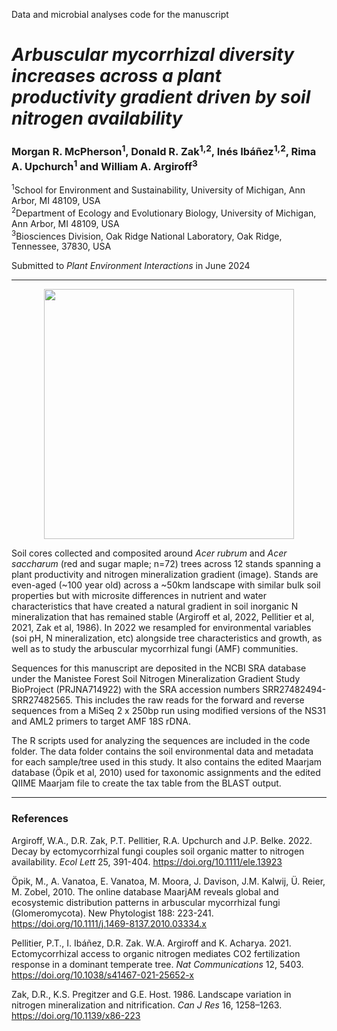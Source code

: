 Data and microbial analyses code for the manuscript  

# *Arbuscular mycorrhizal diversity increases across a plant productivity gradient driven by soil nitrogen availability*
### Morgan R. McPherson<sup>1</sup>, Donald R. Zak<sup>1,2</sup>, Inés Ibáñez<sup>1,2</sup>, Rima A. Upchurch<sup>1</sup> and William A. Argiroff<sup>3</sup> 

<sup>1</sup>School for Environment and Sustainability, University of Michigan, Ann Arbor, MI 48109, USA  
<sup>2</sup>Department of Ecology and Evolutionary Biology, University of Michigan, Ann Arbor, MI 48109, USA  
<sup>3</sup>Biosciences Division, Oak Ridge National Laboratory, Oak Ridge, Tennessee, 37830, USA

Submitted to *Plant Environment Interactions* in June 2024  
***************

<p align="center"> <img width="400" height="400" src="https://github.com/ZakLab-Soils/Manistee_2022_N_mineralization/assets/18741411/80fb815b-7a6d-4de9-a19a-b148db3c41ae">
</p>

Soil cores collected and composited around *Acer rubrum* and *Acer saccharum* (red and sugar maple; n=72) trees across 12 stands spanning a plant productivity and nitrogen mineralization gradient (image). Stands are even-aged (~100 year old) across a ~50km landscape with similar bulk soil properties but with microsite differences in nutrient and water characteristics that have created a natural gradient in soil inorganic N mineralization that has remained stable (Argiroff et al, 2022, Pellitier et al, 2021, Zak et al, 1986). In 2022 we resampled for environmental variables (soi pH, N mineralization, etc) alongside tree characteristics and growth, as well as to study the arbuscular mycorrhizal fungi (AMF) communities.

Sequences for this manuscript are deposited in the NCBI SRA database under the Manistee Forest Soil Nitrogen Mineralization Gradient Study BioProject (PRJNA714922) with the SRA accession numbers SRR27482494-SRR27482565. This includes the raw reads for the forward and reverse sequences from a MiSeq 2 x 250bp run using modified versions of the NS31 and AML2 primers to target AMF 18S rDNA.

The R scripts used for analyzing the sequences are included in the code folder. The data folder contains the soil environmental data and metadata for each sample/tree used in this study. It also contains the edited Maarjam database (Öpik et al, 2010) used for taxonomic assignments and the edited QIIME Maarjam file to create the tax table from the BLAST output.

******
### References
Argiroff, W.A., D.R. Zak, P.T. Pellitier, R.A. Upchurch and J.P. Belke. 2022. Decay by ectomycorrhizal fungi couples soil organic matter to nitrogen availability. *Ecol Lett* 25, 391-404. https://doi.org/10.1111/ele.13923

Öpik, M., A. Vanatoa, E. Vanatoa, M. Moora, J. Davison, J.M. Kalwij, Ü. Reier, M. Zobel, 2010. The online database MaarjAM reveals global and ecosystemic distribution patterns in arbuscular mycorrhizal fungi (Glomeromycota). New Phytologist 188: 223-241. https://doi.org/10.1111/j.1469-8137.2010.03334.x

Pellitier, P.T., I. Ibáñez, D.R. Zak. W.A. Argiroff and K. Acharya. 2021. Ectomycorrhizal access to organic nitrogen mediates CO2 fertilization response in a dominant temperate tree. *Nat Communications* 12, 5403. https://doi.org/10.1038/s41467-021-25652-x

Zak, D.R., K.S. Pregitzer and G.E. Host. 1986. Landscape variation in nitrogen mineralization and nitrification. *Can J Res* 16, 1258–1263. https://doi.org/10.1139/x86-223
